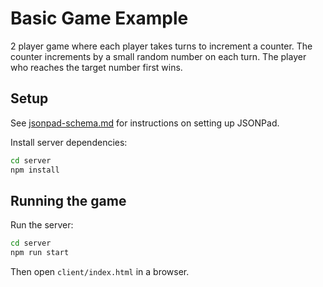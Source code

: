 # Basic Game Example

2 player game where each player takes turns to increment a counter. The counter increments by a small random number on each turn. The player who reaches the target number first wins.

## Setup

See [jsonpad-schema.md](../jsonpad-schema.md) for instructions on setting up JSONPad.

Install server dependencies:

```bash
cd server
npm install
```

## Running the game

Run the server:

```bash
cd server
npm run start
```

Then open `client/index.html` in a browser.
